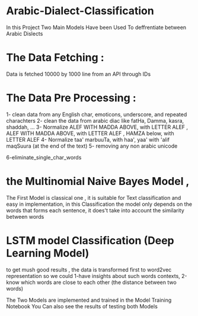 # Arabic-Dialect-Classification
In this Project Two Main Models Have been Used To deffrentiate between Arabic Dislects 


# The Data Fetching :
  Data is fetched 10000 by 1000 line from an API through IDs

# The Data Pre Processing :
 1- clean data from any English char, emoticons, underscore, and repeated charachters 
 2- clean the data from arabic diac like fatHa, Damma, kasra, shaddah, ...
 3- Normalize ALEF WITH MADDA ABOVE, with LETTER ALEF , 
              ALEF WITH MADDA ABOVE, with LETTER ALEF ,
              HAMZA below, with LETTER ALEF 
 4- Normalize  taa' marbuuTa, with haa',
               yaa' with 'alif maqSuura  (at the end of the text)
 5- removing any non arabic unicode
 
 6-eliminate_single_char_words 
 
 
# the  Multinomial Naive Bayes Model , 
The First Model is classical one , it is suitable for Text classification and easy in implementation, in this Classification the model only depends on the words that forms each sentence, it does't take into account the similarity between words


# LSTM model Classification (Deep Learning Model)

to get mush good results , the data is transformed first to word2vec representation so we could
    1-have insights about such words contexts,
    2-know which words are close to each other (the distance between two words) 
    
 The Two Models are implemented and trained in the Model Training Notebook
 You Can also see the results of testing both Models
 
 

 
